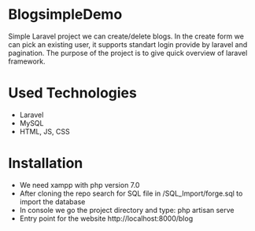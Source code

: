 # BlogsimpleDemo
Simple Laravel project we can create/delete blogs.
In the create form we can pick an existing user, it supports standart login provide by laravel and pagination.
The purpose of the project is to give quick overview of laravel framework.
# Used Technologies
- Laravel
- MySQL
- HTML, JS, CSS
# Installation 
- We need xampp with php version 7.0 
- After cloning the repo search for SQL file in /SQL_Import/forge.sql to import the database
- In console we go the project directory and type: php artisan serve
- Entry point for the website http://localhost:8000/blog

